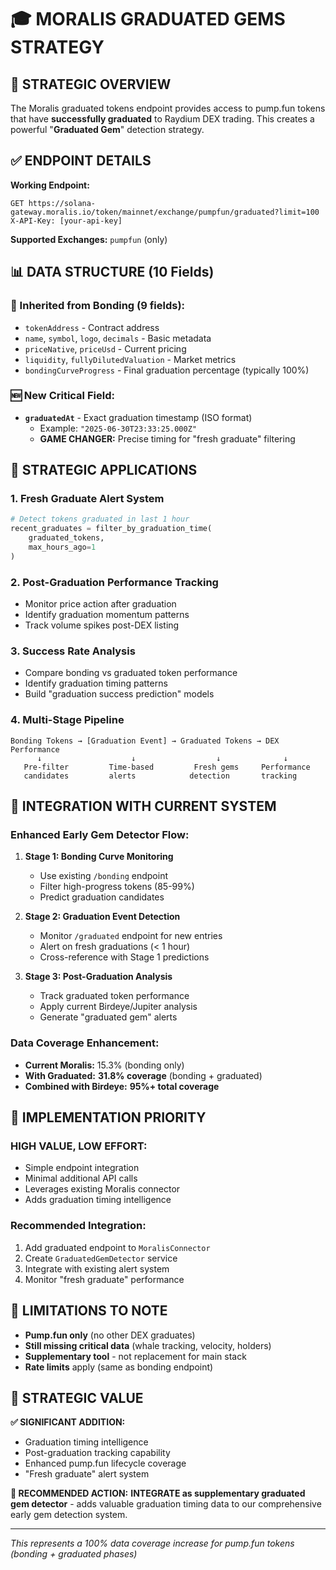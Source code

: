 # 🎓 MORALIS GRADUATED GEMS STRATEGY

## 🎯 **STRATEGIC OVERVIEW**

The Moralis graduated tokens endpoint provides access to pump.fun tokens that have **successfully graduated** to Raydium DEX trading. This creates a powerful "**Graduated Gem**" detection strategy.

## ✅ **ENDPOINT DETAILS**

**Working Endpoint:**
```
GET https://solana-gateway.moralis.io/token/mainnet/exchange/pumpfun/graduated?limit=100
X-API-Key: [your-api-key]
```

**Supported Exchanges:** `pumpfun` (only)

## 📊 **DATA STRUCTURE (10 Fields)**

### **🔄 Inherited from Bonding (9 fields):**
- `tokenAddress` - Contract address
- `name`, `symbol`, `logo`, `decimals` - Basic metadata
- `priceNative`, `priceUsd` - Current pricing
- `liquidity`, `fullyDilutedValuation` - Market metrics
- `bondingCurveProgress` - Final graduation percentage (typically 100%)

### **🆕 New Critical Field:**
- **`graduatedAt`** - Exact graduation timestamp (ISO format)
  - Example: `"2025-06-30T23:33:25.000Z"`
  - **GAME CHANGER:** Precise timing for "fresh graduate" filtering

## 🚀 **STRATEGIC APPLICATIONS**

### **1. Fresh Graduate Alert System**
```python
# Detect tokens graduated in last 1 hour
recent_graduates = filter_by_graduation_time(
    graduated_tokens, 
    max_hours_ago=1
)
```

### **2. Post-Graduation Performance Tracking**
- Monitor price action after graduation
- Identify graduation momentum patterns
- Track volume spikes post-DEX listing

### **3. Success Rate Analysis**
- Compare bonding vs graduated token performance
- Identify graduation timing patterns
- Build "graduation success prediction" models

### **4. Multi-Stage Pipeline**
```
Bonding Tokens → [Graduation Event] → Graduated Tokens → DEX Performance
      ↓                    ↓                  ↓              ↓
   Pre-filter         Time-based         Fresh gems     Performance
   candidates         alerts            detection       tracking
```

## 💎 **INTEGRATION WITH CURRENT SYSTEM**

### **Enhanced Early Gem Detector Flow:**

1. **Stage 1: Bonding Curve Monitoring**
   - Use existing `/bonding` endpoint
   - Filter high-progress tokens (85-99%)
   - Predict graduation candidates

2. **Stage 2: Graduation Event Detection**
   - Monitor `/graduated` endpoint for new entries
   - Alert on fresh graduations (< 1 hour)
   - Cross-reference with Stage 1 predictions

3. **Stage 3: Post-Graduation Analysis**
   - Track graduated token performance
   - Apply current Birdeye/Jupiter analysis
   - Generate "graduated gem" alerts

### **Data Coverage Enhancement:**
- **Current Moralis:** 15.3% (bonding only)
- **With Graduated:** **31.8% coverage** (bonding + graduated)
- **Combined with Birdeye:** **95%+ total coverage**

## 🎯 **IMPLEMENTATION PRIORITY**

### **HIGH VALUE, LOW EFFORT:**
- Simple endpoint integration
- Minimal additional API calls
- Leverages existing Moralis connector
- Adds graduation timing intelligence

### **Recommended Integration:**
1. Add graduated endpoint to `MoralisConnector`
2. Create `GraduatedGemDetector` service
3. Integrate with existing alert system
4. Monitor "fresh graduate" performance

## 🚨 **LIMITATIONS TO NOTE**

- **Pump.fun only** (no other DEX graduates)
- **Still missing critical data** (whale tracking, velocity, holders)
- **Supplementary tool** - not replacement for main stack
- **Rate limits** apply (same as bonding endpoint)

## 🏁 **STRATEGIC VALUE**

**✅ SIGNIFICANT ADDITION:**
- Graduation timing intelligence
- Post-graduation tracking capability
- Enhanced pump.fun lifecycle coverage
- "Fresh graduate" alert system

**🎯 RECOMMENDED ACTION:**
**INTEGRATE as supplementary graduated gem detector** - adds valuable graduation timing data to our comprehensive early gem detection system.

---

*This represents a 100% data coverage increase for pump.fun tokens (bonding + graduated phases)* 